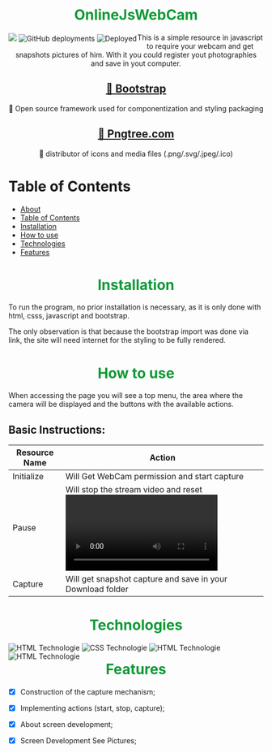 <h1 id="Sobre" style="text-align: center; color: #0f9936;">OnlineJsWebCam</h1>

<div style="float: left">
    <img src="https://img.shields.io/static/v1?label=Build&message=Build Process&color=7159c1&style=plastic&logo=ghost"/>
    <img alt="GitHub deployments" src="https://img.shields.io/github/deployments/henrique-alons0/OnlineJsWebCam/main?style=plastic">
    <img alt="Deployed" src="https://img.shields.io/bower/l/html">
</div>


<p align="center">This is a simple resource in javascript to require your webcam and get snapshots pictures of him. With it you could register yout photographies and save in yout computer.</p>

<h2 align="center">
    <a href="https://getbootstrap.com/">🔗 Bootstrap</a>
</h2>
<p align="center">🚀 Open source framework used for componentization and styling packaging</p>
<h2 align="center">
    <a href="https://.pngtree.com/so/camera">🔗 Pngtree.com</a>
</h2>
<p align="center">🚀 distributor of icons and media files (.png/.svg/.jpeg/.ico)</p>

Table of Contents
=================
<!--ts-->
   * [About](#Sobre)
   * [Table of Contents](#tabela-de-conteudo)
   * [Installation](#instalacao)
   * [How to use](#como-usar)
   * [Technologies](#tecnologias)
   * [Features](#features)
<!--te-->

<h1 id="instalacao" style="text-align: center; color: #0f9936;">Installation</h1>

<p>To run the program, no prior installation is necessary, as it is only done with html, csss, javascript and bootstrap.</p>
<p>The only observation is that because the bootstrap import was done via link, the site will need internet for the styling to be fully rendered.</p>

<h1 id="como-usar" style="text-align: center; color: #0f9936;">How to use</h1>

<p>When accessing the page you will see a top menu, the area where the camera will be displayed and the buttons with the available actions.</p>
<h2>Basic Instructions:</h2>

| Resource Name  | Action |
| ------------- | ------------- |
| Initialize  | Will Get WebCam permission and start capture |
| Pause  | Will stop the stream video and reset <video> component  |
| Capture  | Will get snapshot capture and save in your Download folder  |



<h1 id="tecnologias" style="text-align: center; color: #0f9936;">Technologies</h1>

<div style="float: left">
    <img alt="HTML Technologie" src="https://img.shields.io/badge/HTML-239120?style=for-the-badge&logo=html5&logoColor=white">
    <img alt="CSS Technologie" src="https://img.shields.io/badge/CSS-239120?&style=for-the-badge&logo=css3&logoColor=white">
    <img alt="HTML Technologie" src="https://img.shields.io/badge/JavaScript-F7DF1E?style=for-the-badge&logo=javascript&logoColor=black">
    <img alt="HTML Technologie" src="https://img.shields.io/badge/Bootstrap-563D7C?style=for-the-badge&logo=bootstrap&logoColor=white">
</div>

<h1 id="features" style="text-align: center; color: #0f9936;">Features</h1>

- [x] Construction of the capture mechanism;
- [x] Implementing actions (start, stop, capture);
- [x] About screen development;
- [x] Screen Development See Pictures;

